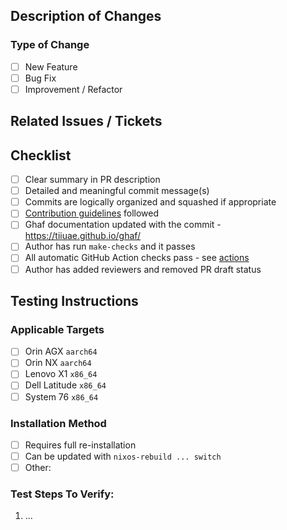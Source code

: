 <!--
    Copyright 2022-2025 TII (SSRC) and the Ghaf contributors
    SPDX-License-Identifier: CC-BY-SA-4.0
-->

## Description of Changes

<!--
Summary of the proposed changes in the PR description in your own words. For dependency updates, please link to the changelog.
-->

### Type of Change
- [ ] New Feature
- [ ] Bug Fix
- [ ] Improvement / Refactor

## Related Issues / Tickets

<!--
Link to GitHub issues or JIRA tickets (if any) that this PR addresses or is related to
-->

## Checklist

<!--
Please check [X] for all items that apply. Leave [ ] if an item does not apply, but you have considered it.
Note that none of these are strict requirements — they are intended to inform reviewers.
Completing this checklist shows that you value and respect their time and effort.
-->

- [ ] Clear summary in PR description
- [ ] Detailed and meaningful commit message(s)
- [ ] Commits are logically organized and squashed if appropriate
- [ ] [Contribution guidelines](https://github.com/tiiuae/ghaf/blob/main/CONTRIBUTING.md) followed
- [ ] Ghaf documentation updated with the commit - https://tiiuae.github.io/ghaf/
- [ ] Author has run `make-checks` and it passes
- [ ] All automatic GitHub Action checks pass - see [actions](https://github.com/tiiuae/ghaf/actions)
- [ ] Author has added reviewers and removed PR draft status

<!-- Additional description of omitted [ ] items if not obvious. -->

## Testing Instructions

### Applicable Targets
- [ ] Orin AGX `aarch64`
- [ ] Orin NX `aarch64`
- [ ] Lenovo X1 `x86_64`
- [ ] Dell Latitude `x86_64`
- [ ] System 76 `x86_64`

### Installation Method
- [ ] Requires full re-installation
- [ ] Can be updated with `nixos-rebuild ... switch`
- [ ] Other: 

### Test Steps To Verify:
<!--
Provide clear, simple step-by-step instructions to verify the functionality.
Please do not assume that readers know everything you currently know.
-->
1. ...

